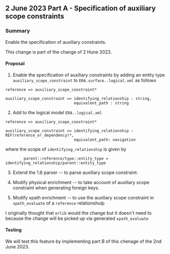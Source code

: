 

## 2 June 2023 Part A - Specification of auxiliary scope constraints 

### Summary
Enable the specification of auxiliary constraints.

This change is part of the change  of 2 Hune 2023.

#### Proposal

1. Enable the specification of auxiliary constraints by adding an entity type `auxiliary_scope_constraint` to `ERA.surface..logical.xml`
as follows
```
reference => auxiliary_scope_constraint*

auxiliary_scope_constraint => identifying_relationship : string,
							  equivalent_path : string
```


2. Add to the logical model `ERA..logical.xml`
```
reference => auxiliary_scope_constraint*

auxiliary_scope_constraint => identifying_relationship : REF(reference_or_dependency)*,
							  equivalent_path: navigation
```
where the scope of `identifying_relationship` is given by
```
		parent::reference/type::entity_type = identifying_relationship/parent::entity_type 
```

3. Extend  the 1.6 parser -- to parse auxiliary scope constraint.
4. Modify physical enrichment -- to take account of auxiliary scope constraint when generating foreign keys.

5. Modify xpath enrichment -- to use the auxiliary scope constraint in `xpath_evaluate` of a `reference`	 relationshuip

I originally thought  that `erlib` would the change but it doesn't need to because the change will be picked up via generated `xpath_evaluate`

#### Testing

We will test this feature by implementing part B of this chenage of the 2nd June 2023. 
